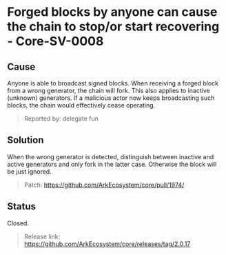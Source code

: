 # Forged blocks by anyone can cause the chain to stop/or start recovering - Core-SV-0008

## Cause
Anyone is able to broadcast signed blocks. When receiving a forged block from a wrong generator, the chain will fork. This also applies to inactive (unknown) generators. If a malicious actor now keeps broadcasting such blocks, the chain would effectively cease operating.

>Reported by: delegate fun

## Solution
 When the wrong generator is detected, distinguish between inactive and active generators and only fork in the latter case. Otherwise the block will be just ignored.

> Patch: https://github.com/ArkEcosystem/core/pull/1974/

## Status
Closed.
> Release link: https://github.com/ArkEcosystem/core/releases/tag/2.0.17
